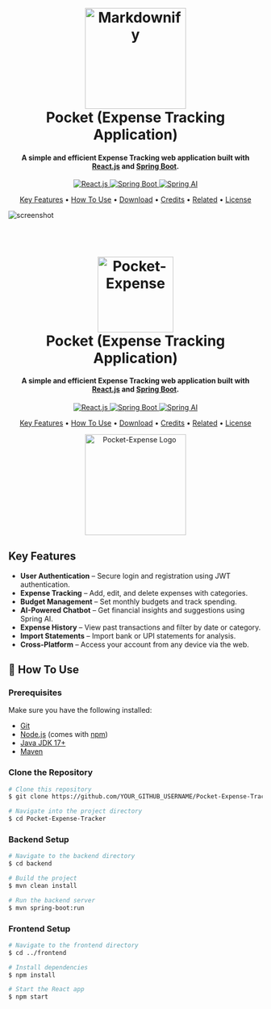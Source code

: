 <h1 align="center">
  <br>
  <a href="https://github.com/surajj04/Pocket-Expense">
    <img src="https://png.pngtree.com/png-vector/20221114/ourmid/pngtree-indian-money-icon-flying-note-free-vector-clipart-images-png-image_6450241.png" 
         alt="Markdownify" width="200">
  </a>
  <br>
  Pocket (Expense Tracking Application)
  <br>
</h1>

<h4 align="center">A simple and efficient Expense Tracking web application built with <a href="https://react.dev/" target="_blank">React.js</a> and <a href="https://spring.io/projects/spring-boot" target="_blank">Spring Boot</a>.</h4>

<p align="center">
  <a href="https://react.dev/">
    <img src="https://img.shields.io/badge/Frontend-React.js-61DAFB.svg?style=flat" alt="React.js">
  </a>
  <a href="https://spring.io/projects/spring-boot">
    <img src="https://img.shields.io/badge/Backend-Spring%20Boot-6DB33F.svg?style=flat" alt="Spring Boot">
  </a>
   <a href="https://spring.ai/">
    <img src="https://img.shields.io/badge/AI-Spring%20AI-0db7ed.svg?style=flat" alt="Spring AI">
  </a>
</p>

<p align="center">
  <a href="#key-features">Key Features</a> •
  <a href="#how-to-use">How To Use</a> •
  <a href="#download">Download</a> •
  <a href="#credits">Credits</a> •
  <a href="#related">Related</a> •
  <a href="#license">License</a>
</p>

![screenshot](/public/logo.png)

<h1 align="center">
  <br>
  <a href="https://github.com/surajj04/Pocket-Expense">
    <img src="https://png.pngtree.com/png-vector/20221114/ourmid/pngtree-indian-money-icon-flying-note-free-vector-clipart-images-png-image_6450241.png"
         alt="Pocket-Expense" width="150">
  </a>
  <br>
  Pocket (Expense Tracking Application)
  <br>
</h1>

<h4 align="center">A simple and efficient Expense Tracking web application built with <a href="https://react.dev/" target="_blank">React.js</a> and <a href="https://spring.io/projects/spring-boot" target="_blank">Spring Boot</a>.</h4>

<p align="center">
  <a href="https://react.dev/">
    <img src="https://img.shields.io/badge/Frontend-React.js-61DAFB.svg?style=flat" alt="React.js">
  </a>
  <a href="https://spring.io/projects/spring-boot">
    <img src="https://img.shields.io/badge/Backend-Spring%20Boot-6DB33F.svg?style=flat" alt="Spring Boot">
  </a>
  <a href="https://spring.ai/">
    <img src="https://img.shields.io/badge/AI-Spring%20AI-0db7ed.svg?style=flat" alt="Spring AI">
  </a>
</p>

<p align="center">
  <a href="#key-features">Key Features</a> •
  <a href="#how-to-use">How To Use</a> •
  <a href="#download">Download</a> •
  <a href="#credits">Credits</a> •
  <a href="#related">Related</a> •
  <a href="#license">License</a>
</p>

<p align="center">
  <img src="/public/logo.png" alt="Pocket-Expense Logo" width="200">
</p>

## Key Features

- **User Authentication** – Secure login and registration using JWT authentication.
- **Expense Tracking** – Add, edit, and delete expenses with categories.
- **Budget Management** – Set monthly budgets and track spending.
- **AI-Powered Chatbot** – Get financial insights and suggestions using Spring AI.
- **Expense History** – View past transactions and filter by date or category.
- **Import Statements** – Import bank or UPI statements for analysis.
- **Cross-Platform** – Access your account from any device via the web.

## 🚀 How To Use

### Prerequisites

Make sure you have the following installed:

- [Git](https://git-scm.com)
- [Node.js](https://nodejs.org/en/download/) (comes with [npm](http://npmjs.com))
- [Java JDK 17+](https://adoptium.net/)
- [Maven](https://maven.apache.org/)

### Clone the Repository

```bash
# Clone this repository
$ git clone https://github.com/YOUR_GITHUB_USERNAME/Pocket-Expense-Tracker

# Navigate into the project directory
$ cd Pocket-Expense-Tracker
```

### Backend Setup

```bash
# Navigate to the backend directory
$ cd backend

# Build the project
$ mvn clean install

# Run the backend server
$ mvn spring-boot:run
```

### Frontend Setup

```bash
# Navigate to the frontend directory
$ cd ../frontend

# Install dependencies
$ npm install

# Start the React app
$ npm start
```
